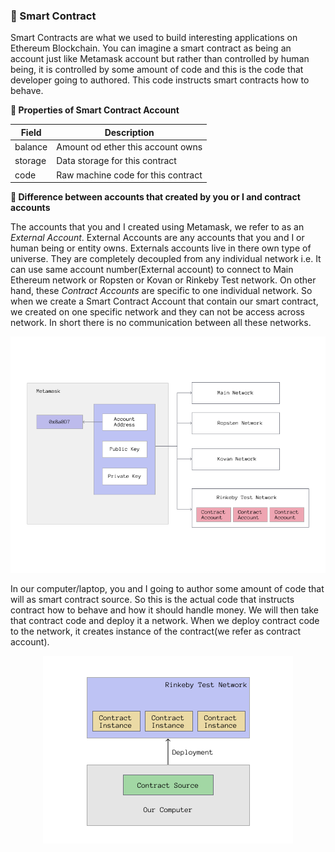 ### :page_with_curl: Smart Contract

Smart Contracts are what we used to build interesting applications on Ethereum Blockchain. You can imagine a smart contract as being an account just like Metamask account but rather than controlled by human being, it is controlled by some amount of code and this is the code that developer going to authored. This code instructs smart contracts how to behave.

**:pushpin: Properties of Smart Contract Account**

| Field   | Description                        |
| ------- | ---------------------------------- |
| balance | Amount od ether this account owns  |
| storage | Data storage for this contract     |
| code    | Raw machine code for this contract |

**:triangular_ruler: Difference between accounts that created by you or I and contract accounts**

The accounts that you and I created using Metamask, we refer to as an _External Account_. External Accounts are any accounts that you and I or human being or entity owns. Externals accounts live in there own type of universe. They are completely decoupled from any individual network i.e. It can use same account number(External account) to connect to Main Ethereum network or Ropsten or Kovan or Rinkeby Test network. On other hand, these _Contract Accounts_ are specific to one individual network.
So when we create a Smart Contract Account that contain our smart contract, we created on one specific network and they can not be access across network. In short there is no communication between all these networks.

<p align="center">
<img src="../assets/External & Contract Accounts.png" alt="External & Contract Account Diagram"/>
</p>

In our computer/laptop, you and I going to author some amount of code that will as smart contract source. So this is the actual code that instructs contract how to behave and how it should handle money. We will then take that contract code and deploy it a network. When we deploy contract code to the network, it creates instance of the contract(we refer as contract account).

<p align="center">
<img src="../assets/Contract Deployment.png" alt="Contract Deployment Diagram"/>
</p>
